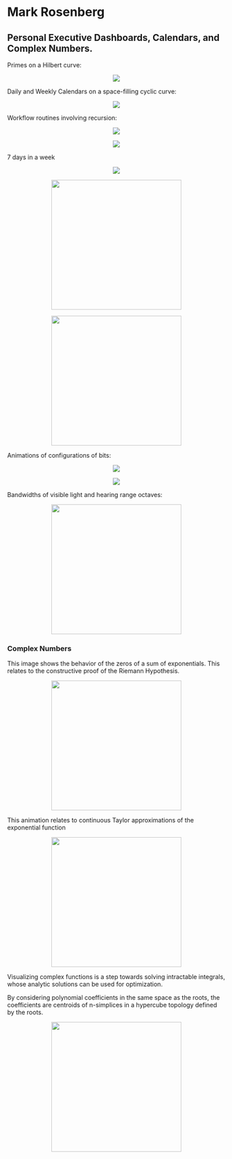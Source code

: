 # Mark Rosenberg

## Personal Executive Dashboards, Calendars, and Complex Numbers.

Primes on a Hilbert curve:
<p align="center">
  <img src="https://tauself.github.io/HilbertPrimes.png">
</p>

Daily and Weekly Calendars on a space-filling cyclic curve:
<p align="center">
  <img src="https://tauself.github.io/Screen%20Shot%202018-11-23%20at%2000.20.53.png">
</p>

Workflow routines involving recursion:
<p align="center">
  <img src="https://tauself.github.io/Screen%20Shot%202018-11-15%20at%2021.13.42.png">
</p>

<p align="center">
  <img src="https://tauself.github.io/Screen%20Shot%202018-10-12%20at%2016.39.47.png">
</p>

7 days in a week
<p align="center">
  <img src="https://tauself.github.io/ezgif-1-179972c44b.gif">
</p>

<p align="center">
  <img width="300" height="300" src="https://tauself.github.io/Unknown-850.png">
</p>

<p align="center">
  <img width="300" height="300" src="https://tauself.github.io/Unknown-838.png">
</p>

Animations of configurations of bits:
<p align="center">
  <img src="https://tauself.github.io/ezgif-5-8fc1f0169b.gif">
</p>

<p align="center">
  <img src="https://tauself.github.io/ezgif-5-f107764e22.gif">
</p>

Bandwidths of visible light and hearing range octaves:
<p align="center">
  <img width="300" height="300" src="https://tauself.github.io/bandwidths.png">
</p>

### Complex Numbers

This image shows the behavior of the zeros of a sum of exponentials. This relates to the constructive proof of the Riemann Hypothesis.
<p align="center">
  <img width="300" height="300" src="https://tauself.github.io/ExpZeros2.png">
</p>

This animation relates to continuous Taylor approximations of the exponential function 

<p align="center">
  <img width="300" height="300" src="https://tauself.github.io/ezgif-5-a17819ac3b.gif">
</p>

Visualizing complex functions is a step towards solving intractable integrals, whose analytic solutions can be used for optimization. 

By considering polynomial coefficients in the same space as the roots, the coefficients are centroids of n-simplices in a hypercube topology defined by the roots. 

<p align="center">
  <img width="300" height="300" src="https://tauself.github.io/Quartic.png">
</p>






